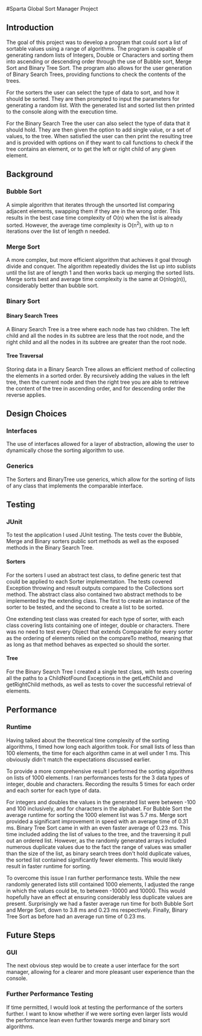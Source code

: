 #Sparta Global Sort Manager Project

## Introduction

The goal of this project was to develop a program that could sort a list of 
sortable values using a range of algorithms. The program is capable of generating
random lists of Integers, Double or Characters and sorting them into ascending or
descending order through the use of Bubble sort, Merge Sort and Binary Tree Sort.
The program also allows for the user generation of Binary Search Trees, providing 
functions to check the contents of the trees.

For the sorters the user can select the type of data to sort, and how it should be sorted.
They are then prompted to input the parameters for generating a random list. With the
generated list and sorted list then printed to the console along with the execution time.

For the Binary Search Tree the user can also select the type of data that it should hold.
They are then given the option to add single value, or a set of values, to the tree. When
satisfied the user can then print the resulting tree and is provided with options on if
they want to call functions to check if the tree contains an element, or to get the left
or right child of any given element.

## Background

### Bubble Sort

A simple algorithm that iterates through the unsorted list comparing adjacent elements,
swapping them if they are in the wrong order. This results in the best case time 
complexity of O(n) when the list is already sorted. However, the average time complexity
is O(n<sup>2</sup>), with up to n iterations over the list of length n needed.

### Merge Sort

A more complex, but more efficient algorithm that achieves it goal through divide and
conquer. The algorithm repeatedly divides the list up into sublists until the list are
of length 1 and then works back up merging the sorted lists. Merge sorts best and
average time complexity is the same at O(nlog(n)), considerably better than bubble sort.

### Binary Sort

#### Binary Search Trees

A Binary Search Tree is a tree where each node has two children. The left child
and all the nodes in its subtree are less that the root node, and the right child
and all the nodes in its subtree are greater than the root node.

#### Tree Traversal

Storing data in a Binary Search Tree allows an efficient method of collecting the
elements in a sorted order. By recursively adding the values in the left tree, then
the current node and then the right tree you are able to retrieve the content of
the tree in ascending order, and for descending order the reverse applies.

## Design Choices

### Interfaces

The use of interfaces allowed for a layer of abstraction, allowing the user to dynamically
chose the sorting algorithm to use.

### Generics

The Sorters and BinaryTree use generics, which allow for the sorting of lists of any
class that implements the comparable interface.

## Testing

### JUnit

To test the application I used JUnit testing. The tests cover the Bubble, Merge and
Binary sorters public sort methods as well as the exposed methods in the Binary Search
Tree.

#### Sorters

For the sorters I used an abstract test class, to define generic test that could be applied
to each Sorter implementation. The tests covered Exception throwing and result outputs
compared to the Collections sort method. The abstract class also contained two abstract
methods to be implemented by the extending class. The first to create an instance of
the sorter to be tested, and the second to create a list to be sorted.

One extending test class was created for each type of sorter, with each class covering lists
containing one of integer, double or characters. There was no need to test every Object
that extends Comparable for every sorter as the ordering of elements relied on the 
compareTo method, meaning that as long as that method behaves as expected so should the sorter.

#### Tree

For the Binary Search Tree I created a single test class, with tests covering all the paths
to a ChildNotFound Exceptions in the getLeftChild and getRightChild methods, as well as
tests to cover the successful retrieval of elements.

## Performance

### Runtime

Having talked about the theoretical time complexity of the sorting algorithms, I timed how long
each algorithm took. For small lists of less than 100 elements, the time for each algorithm came
in at well under 1 ms. This obviously didn't match the expectations discussed earlier.

To provide a more comprehensive result I performed the sorting algorithms on lists of 1000 elements.
I ran performances tests for the 3 data types of integer, double and characters. Recording the 
results 5 times for each order and each sorter for each type of data.

For integers and doubles the values in the generated list were between -100 and 100 inclusively,
and for characters in the alphabet. For Bubble Sort the average runtime for sorting the 1000 
element list was 5.7 ms. Merge sort provided a significant improvement in speed with an average
time of 0.31 ms. Binary Tree Sort came in with an even faster average of 0.23 ms. This time 
included adding the list of values to the tree, and the traversing it pull out an ordered list. 
However, as the randomly generated arrays included numerous duplicate values due to the fact 
the range of values was smaller than the size of the list, as binary search trees don't hold 
duplicate values, the sorted list contained significantly fewer elements. This would likely 
result in faster runtime for sorting.

To overcome this issue I ran further performance tests. While the new randomly generated lists
still contained 1000 elements, I adjusted the range in which the values could be, to between
-10000 and 10000. This would hopefully have an effect at ensuring considerably less duplicate values
are present. Surprisingly we had a faster average run time for both Bubble Sort and Merge Sort,
down to 3.8 ms and 0.23 ms respectively. Finally, Binary Tree Sort as before had an average
run time of 0.23 ms.

## Future Steps

### GUI

The next obvious step would be to create a user interface for the sort manager, allowing for a
clearer and more pleasant user experience than the console.

### Further Performance Testing

If time permitted, I would look at testing the performance of the sorters further. I want to know 
whether if we were sorting even larger lists would the performance lean even further towards merge 
and binary sort algorithms.